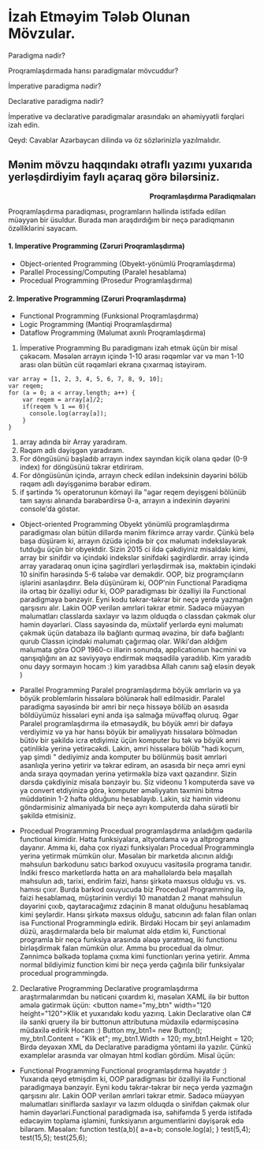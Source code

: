 # İzah Etməyim Tələb Olunan Mövzular.
Paradigma nədir?

Proqramlaşdırmada hansı paradigmalar mövcuddur?

İmperative paradigma nədir?

Declarative paradigma nədir?

İmperative və declarative paradigmalar arasındakı ən əhəmiyyətli fərqləri izah edin.

Qeyd: Cavablar Azərbaycan dilində və öz sözlərinizlə yazılmalıdır. 


## Mənim mövzu haqqındakı ətraflı yazımı yuxarıda yerləşdirdiyim faylı açaraq görə bilərsiniz.


&ensp;&ensp;&ensp;&ensp;&ensp;&ensp;&ensp;&ensp;&ensp;&ensp;&ensp;&ensp;&ensp;&ensp;&ensp;&ensp;&ensp;&ensp;&ensp;&ensp;&ensp;&ensp;&ensp;&ensp;&ensp;&ensp;&ensp;&ensp;&ensp;&ensp;&ensp;&ensp;&ensp;&ensp;&ensp;&ensp;&ensp;&ensp;&ensp;&ensp;&ensp;**Proqramlaşdırma Paradiqmaları**

Proqramlaşdırma paradiqması, programların həllində istifadə edilən müəyyən bir üsuldur. Burada mən araşdırdığım bir neçə paradiqmanın özəlliklərini sayacam.

<h4>1. Imperative Programming (Zəruri Proqramlaşdırma)</h4>
<ul>
<li>Object-oriented Programming (Obyekt-yönümlü Proqramlaşdırma)</li>
<li>Parallel Processing/Computing (Paralel hesablama)</li>
<li>Procedual Programming (Prosedur Programlaşdırma)</li>
</ul>

<h4>2. Imperative Programming (Zəruri Proqramlaşdırma)</h4>
<ul>
<li>Functional Programming (Funksional Proqramlaşdırma)</li>
<li>Logic Programming (Məntiqi Proqramlaşdırma)</li>
<li>Dataflow Programming (Məlumat axınlı Proqramlaşdırma)</li>
</ul>

1. İmperative Programming
Bu paradigmanı izah etmək üçün bir misal çəkəcəm. Məsələn arrayın içində 1-10 arası rəqəmlər var və mən 1-10 arası olan bütün cüt rəqəmləri ekrana çıxarmaq istəyirəm.

```
var array = [1, 2, 3, 4, 5, 6, 7, 8, 9, 10];
var reqem;
for (a = 0; a < array.length; a++) {
    var reqem = array[a]/2;
    if(reqem % 1 == 0){   
      console.log(array[a]);
    }
}

```

1. array adında bir Array yaradıram.
2. Rəqəm adlı dəyişgən yaradıram.
3. For döngüsünü başladıb arrayın index sayından kiçik olana qədər (0-9 index) for döngüsünü təkrar etdirirəm.
4. For döngüsünün içində, arrayın check edilən indeksinin dəyərini bölüb rəqəm adlı dəyişgənimə bərabər edirəm.
5. if şərtində % operatorunun köməyi ilə "əgər reqem deyişgeni bölünüb tam sayısı alınanda bərabərdirsə 0-a, arrayın a indexinin dəyərini console'da göstər.

* Object-oriented Programming 
Obyekt yönümlü programlaşdırma paradigması olan bütün dillərdə mənim fikrimcə array vardır. Çünkü belə başa düşürəm ki, arrayın özüdə içində bir çox məlumatı indeksləyərək tutduğu üçün bir obyektdir. Sizin 2015 ci ildə çəkdiyiniz misaldakı kimi, array bir sinifdir və içindəki indekslər sinifdəki şagirdlərdir. array içində array yaradaraq onun içinə şagirdləri yerləşdirmək isə, məktəbin içindəki 10 sinifin hərəsində 5-6 tələbə var deməkdir. OOP, biz programçıların işlərini asanlaşdırır. Belə düşünürəm ki, OOP'nin Functional Paradiqma ilə ortaq bir özəlliyi odur ki, OOP paradigması bir özəlliyi ilə Functional paradigmaya bənzəyir. Eyni kodu təkrar-təkrar bir neçə yerdə yazmağın qarşısını alır. Lakin OOP verilən əmrləri təkrar etmir. Sadəcə müəyyən məlumatları classlarda saxlayır və lazım olduqda o classdan çəkmək olur həmin dəyərləri. Class sayəsində də, müxtəlif yerlərdə eyni məlumatı çəkmək üçün databaza ilə bağlantı qurmaq əvəzinə, bir dəfə bağlantı qurub Classın içindəki məlumatı çağırmaq olar. Wiki'dən aldığım məlumata görə OOP 1960-cı illərin sonunda, applicationun həcmini və qarışıqlığını ən az səviyyəyə endirmək məqsədilə yaradılıb. Kim yaradıb onu dayy sormayın hocam :) kim yaradıbsa Allah canını sağ eləsin deyək )

* Parallel Programming
Paralel  programlaşdırma böyük əmrlərin  və ya böyük problemlərin hissələrə bölünərək həll edilməsidir. Paralel paradigma sayəsində bir əmri  bir neçə hissəyə bölüb  ən əsasıda böldüyümüz hissələri eyni anda işə salmağa müvəffəq oluruq. Əgər Paralel programlaşdırma ilə etməsəydik, bu böyük əmri bir dəfəyə verdiyimiz və ya hər hansı böyük bir əməliyyatı hissələrə bölmədən bütöv bir şəkildə icra etdiyimiz üçün komputer bu tək və böyük əmri çətinliklə yerinə yetirəcəkdi. Lakin, əmri hissələrə bölüb "hadi koçum, yap şimdi " dediyimiz anda komputer bu bölünmüş bəsit əmrləri asanlıqla yerinə yetirir və təkrar edirəm, ən əsasıda bir neçə əmri eyni anda sıraya qoymadan yerinə yetirməklə bizə vaxt qazandırır. Sizin dərsdə çəkdiyiniz misala bənzəyir bu. Siz videonu 1 komputerdə save və ya convert etdiyinizə görə, komputer əməliyyatın təxmini bitmə müddətinin 1-2 həftə olduğunu hesablayıb. Lakin, siz həmin videonu göndərmisiniz almaniyada bir neçə ayrı komputerdə daha sürətli bir şəkildə etmisiniz.

* Procedual Programming
Procedual programlaşdırma anladığım qədərilə functional kimidir. Hətta funksiyalara, altyordama və ya altprograma dayanır. Amma ki, daha çox riyazi funksiyaları Procedual Programminglə yerinə yetirmək mümkün olur. Məsələn bir marketdə alıcının aldığı məhsulun barkodunu satıcı barkod oxuyucu vasitəsilə programa tanıdır. İndiki fresco marketlərdə hətta ən ara məhəllələrdə belə maşallah məhsulun adı, tarixi, endirim faizi, hansı şirkətə məxsus olduğu vs. vs. hamısı çıxır. Burda barkod oxuyucuda biz Procedual Programming ilə, faizi hesablamaq, müştərinin verdiyi 10 manatdan 2 manat məhsulun dəyərini çıxıb, qaytaracağımız zdaçinin 8 manat olduğunu hesablamaq kimi şeylərdir. Hansı şirkətə məxsus olduğu, satıcının adı falan filan onları isə Functional Programminglə edirik. Birdəki Hocam bir şeyi anlamadım düzü, araşdırmalarda belə bir məlumat əldə etdim ki, Functional programla bir neçə funksiya arasında əlaqə yaratmaq, iki functionu birləşdirmək falan mümkün olur. Amma bu procedual da olmur. Zənnimcə bəlkədə toplama çıxma kimi functionları yerinə yetirir. Amma normal bildiyimiz function kimi bir neçə yerdə çağırıla bilir funksiyalar procedual programmingdə.

2. Declarative Programming 
Declarative programlaşdırma araştırmalarımdan bu nəticəni çıxardım ki, məsələn XAML ilə bir button əmələ gətirmək üçün:
	<button name="my_btn" width="120 height="120">Klik et</button>
yuxarıdakı kodu yazırıq. Lakin Declarative olan C# ilə sanki qruery ilə bir buttonun attributuna müdaxilə edərmişcəsinə müdaxilə edirik Hocam :)
Button my_btn1= new Button(); 
my_btn1.Content = "Klik et"; 
my_btn1.Width = 120; 
my_btn1.Height = 120;
Birdə deyəxən XML də Declarative paradigma yöntəmi ilə yazılır. Çünkü examplelər arasında var olmayan html kodları gördüm. Misal üçün:
	<mekteb>
		<sinif></sinif>
		<sinif></sinif>
	</mekteb>

* Functional Programming
Functional programlaşdırma həyatdır :) Yuxarıda qeyd etmişdim ki, OOP paradigması bir özəlliyi ilə Functional paradigmaya bənzəyir. Eyni kodu təkrar-təkrar bir neçə yerdə yazmağın qarşısını alır. Lakin OOP verilən əmrləri təkrar etmir. Sadəcə müəyyən məlumatları siniflərdə saxlayır və lazım olduqda o sinifdən çəkmək olur həmin dəyərləri.Functional paradigmada isə, səhifəmdə 5 yerdə istifadə edəcəyim toplama işləmini, funksiyanın argumentlərini dəyişərək edə bilərəm. Məsələn:
function test(a,b){
  a=a+b;
  console.log(a);
}
test(5,4);
test(15,5);
test(25,6);

